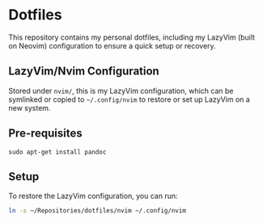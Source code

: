 # Dotfiles

This repository contains my personal dotfiles, including my LazyVim (built on Neovim) configuration to ensure a quick setup or recovery.

## LazyVim/Nvim Configuration

Stored under `nvim/`, this is my LazyVim configuration, which can be symlinked or copied to `~/.config/nvim` to restore or set up LazyVim on a new system.

## Pre-requisites

`sudo apt-get install pandoc`

## Setup

To restore the LazyVim configuration, you can run:

```bash
ln -s ~/Repositories/dotfiles/nvim ~/.config/nvim

